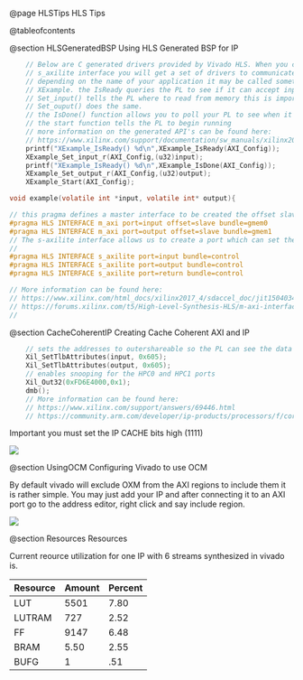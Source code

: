 @page HLSTips HLS Tips
<!-- @subpage subsubsystem1 -->
@tableofcontents

@section HLSGeneratedBSP Using HLS Generated BSP for IP

```c
	// Below are C generated drivers provided by Vivado HLS. When you choose the 
	// s_axilite interface you will get a set of drivers to communicate to the PL
	// depending on the name of your application it may be called something slightly different rather than
	// XExample. the IsReady queries the PL to see if it can accept input
	// Set_input() tells the PL where to read from memory this is important. it sets the ptr thatI have called in my application 'input' 
	// Set_ouput() does the same.
	// the IsDone() function allows you to poll your PL to see when it has exited the HLS function you created
	// the start function tells the PL to begin running
	// more information on the generated API's can be found here: 
	// https://www.xilinx.com/support/documentation/sw_manuals/xilinx2017_4/ug902-vivado-high-level-synthesis.pdf page 503
    printf("XExample_IsReady() %d\n",XExample_IsReady(AXI_Config));
    XExample_Set_input_r(AXI_Config,(u32)input);
    printf("XExample_IsReady() %d\n",XExample_IsDone(AXI_Config));
    XExample_Set_output_r(AXI_Config,(u32)output);
    XExample_Start(AXI_Config);
```

```c
void example(volatile int *input, volatile int* output){

// this pragma defines a master interface to be created the offset slave is important because it allows us to control from the PS where these pointers point at
#pragma HLS INTERFACE m_axi port=input offset=slave bundle=gmem0
#pragma HLS INTERFACE m_axi port=output offset=slave bundle=gmem1
// The s-axilite interface allows us to create a port which can set the pointers, start the PL query the PL and have some interaction with it
//
#pragma HLS INTERFACE s_axilite port=input bundle=control
#pragma HLS INTERFACE s_axilite port=output bundle=control
#pragma HLS INTERFACE s_axilite port=return bundle=control

// More information can be found here:
// https://www.xilinx.com/html_docs/xilinx2017_4/sdaccel_doc/jit1504034365862.html
// https://forums.xilinx.com/t5/High-Level-Synthesis-HLS/m-axi-interfaces-optional-depth-Offset-types/m-p/1069538#M19564
// 
```

@section CacheCoherentIP Creating Cache Coherent AXI and IP

```c
    // sets the addresses to outershareable so the PL can see the data
    Xil_SetTlbAttributes(input, 0x605);
    Xil_SetTlbAttributes(output, 0x605);
    // enables snooping for the HPC0 and HPC1 ports
    Xil_Out32(0xFD6E4000,0x1);
    dmb();
    // More information can be found here:
    // https://www.xilinx.com/support/answers/69446.html
    // https://community.arm.com/developer/ip-products/processors/f/cortex-a-forum/3238/the-exact-definition-of-outer-and-inner-in-armv7
```

Important you must set the IP CACHE bits high (1111)

![](../pics/coherent_ip.PNG)

@section UsingOCM Configuring Vivado to use OCM

By default vivado will exclude OXM from the AXI regions to include them it is rather simple. You may just add your IP and after connecting it to an AXI port go to the address editor, right click and say include region.

![](../pics/OCM_config.PNG)

@section Resources Resources

Current reource utilization for one IP with 6 streams synthesized in vivado is.

| Resource | Amount            | Percent        |  
| -------  | ----------------- | ---------------|  
| LUT      |              5501 |           7.80 |  
| LUTRAM   |               727 |           2.52 |  
| FF       |              9147 |           6.48 | 
| BRAM     |              5.50 |           2.55 |  
| BUFG     |                 1 |            .51 |  